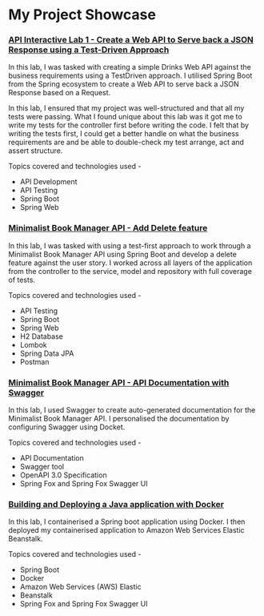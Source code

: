 # My Project Showcase


### <a href="https://github.com/karenrds/apilab1" target="_blank">API Interactive Lab 1 - Create a Web API to Serve back a JSON Response using a Test-Driven Approach</a>

In this lab, I was tasked with creating a simple Drinks Web API against the business requirements using a TestDriven approach. I utilised Spring Boot from the Spring ecosystem to create a Web API to serve back a JSON Response based on a Request.

In this lab, I ensured that my project
was well-structured and that all my
tests were passing.
What I found unique about this lab was
it got me to write my tests for the
controller first before writing the code. I
felt that by writing the tests first, I could
get a better handle on what the
business requirements are and be able
to double-check my test arrange, act
and assert structure. 

Topics covered and technologies used - 
* API Development
* API Testing
* Spring Boot
* Spring Web


### <a href="https://github.com/karenrds/book-manager-api" target="_blank">Minimalist Book Manager API - Add Delete feature</a>

In this lab, I was tasked with using a
test-first approach to work through a
Minimalist Book Manager API using
Spring Boot and develop a delete
feature against the user story. I
worked across all layers of the
application from the controller to the
service, model and repository with full
coverage of tests.

Topics covered and technologies used -
* API Testing
* Spring Boot
* Spring Web
* H2 Database
* Lombok
* Spring Data JPA
* Postman

### <a href="https://github.com/karenrds/book-manager-api-with-spring-profiles" target="_blank">Minimalist Book Manager API - API Documentation with Swagger</a>

In this lab, I used Swagger to create
auto-generated documentation for the
Minimalist Book Manager API. I
personalised the documentation by
configuring Swagger using Docket.

Topics covered and technologies used - 
* API Documentation
* Swagger tool
* OpenAPI 3.0 Specification
* Spring Fox and Spring Fox Swagger UI

### <a href="https://github.com/karenrds/book-manager-api-with-swagger-java-docker-aws-lab" target="_blank">Building and Deploying a Java application with Docker</a>

In this lab, I containerised a Spring
boot application using Docker. I then
deployed my containerised application
to Amazon Web Services Elastic
Beanstalk.

Topics covered and technologies used - 
* Spring Boot
* Docker
* Amazon Web Services (AWS) Elastic
* Beanstalk
* Spring Fox and Spring Fox Swagger UI

